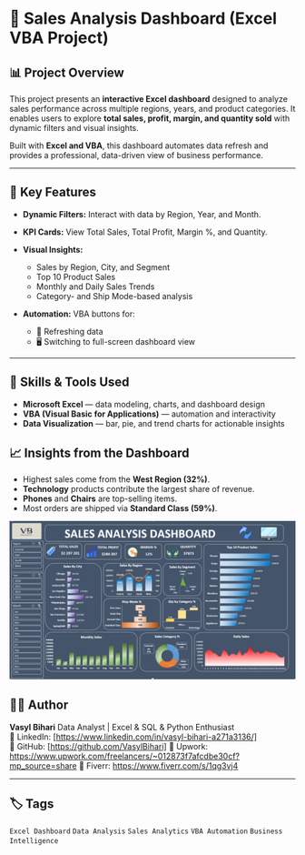 # 🧾 Sales Analysis Dashboard (Excel VBA Project)

## 📊 Project Overview

This project presents an **interactive Excel dashboard** designed to analyze sales performance across multiple regions, years, and product categories.
It enables users to explore **total sales, profit, margin, and quantity sold** with dynamic filters and visual insights.

Built with **Excel and VBA**, this dashboard automates data refresh and provides a professional, data-driven view of business performance.

---

## 🚀 Key Features

* **Dynamic Filters:** Interact with data by Region, Year, and Month.
* **KPI Cards:** View Total Sales, Total Profit, Margin %, and Quantity.
* **Visual Insights:**

  * Sales by Region, City, and Segment
  * Top 10 Product Sales
  * Monthly and Daily Sales Trends
  * Category- and Ship Mode-based analysis
* **Automation:** VBA buttons for:

  * 🔄 Refreshing data
  * 🖥️ Switching to full-screen dashboard view

---

## 🧠 Skills & Tools Used

* **Microsoft Excel** — data modeling, charts, and dashboard design
* **VBA (Visual Basic for Applications)** — automation and interactivity
* **Data Visualization** — bar, pie, and trend charts for actionable insights


## 📈 Insights from the Dashboard

* Highest sales come from the **West Region (32%)**.
* **Technology** products contribute the largest share of revenue.
* **Phones** and **Chairs** are top-selling items.
* Most orders are shipped via **Standard Class (59%)**.

![file](https://github.com/VasylBihari/Excel-Training-and-Learning/blob/main/Sales_Analysis/dashboard.png)

## 🧑‍💻 Author

**Vasyl Bihari**
Data Analyst | Excel & SQL & Python Enthusiast  
📧 LinkedIn: [https://www.linkedin.com/in/vasyl-bihari-a271a3136/]  
💼 GitHub: [https://github.com/VasylBihari] 
 💼 Upwork: https://www.upwork.com/freelancers/~012873f7afcdbe30cf?mp_source=share
 🎯 Fiverr: https://www.fiverr.com/s/1qg3vj4

---

## 🏷️ Tags
`Excel Dashboard` `Data Analysis` `Sales Analytics` `VBA Automation` `Business Intelligence`


